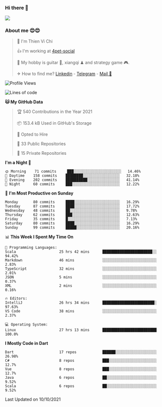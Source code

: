 ### Hi there 👋
![](https://media1.tenor.com/images/9aa4aee77151757a310fcdb4b8fd2a0a/tenor.gif?itemid=12671405)

### About me 😍😍

> 🙎 I'm Thien Vi Chi
> 
> 👍 I'm working at [4pet-social](https://github.com/4pet-social)
>
> 🥞 My hobby is guitar 🎸, xiangqi ♟ and strategy game 🎮.
> 
> ✈ How to find me? [Linkedin](https://www.linkedin.com/in/tvc12/) - [Telegram](https://t.me/yeutham212) - [Mail 📧](mailto:meomeocf98@gmail.com)
> 

<!--START_SECTION:waka-->
![Profile Views](http://img.shields.io/badge/Profile%20Views-18-blue)

![Lines of code](https://img.shields.io/badge/From%20Hello%20World%20I%27ve%20Written-745887%20lines%20of%20code-blue)

**🐱 My GitHub Data** 

> 🏆 540 Contributions in the Year 2021
 > 
> 📦 153.4 kB Used in GitHub's Storage 
 > 
> 💼 Opted to Hire
 > 
> 📜 33 Public Repositories 
 > 
> 🔑 15 Private Repositories  
 > 
**I'm a Night 🦉** 

```text
🌞 Morning    71 commits     ███░░░░░░░░░░░░░░░░░░░░░░   14.46% 
🌆 Daytime    158 commits    ████████░░░░░░░░░░░░░░░░░   32.18% 
🌃 Evening    202 commits    ██████████░░░░░░░░░░░░░░░   41.14% 
🌙 Night      60 commits     ███░░░░░░░░░░░░░░░░░░░░░░   12.22%

```
📅 **I'm Most Productive on Sunday** 

```text
Monday       80 commits     ████░░░░░░░░░░░░░░░░░░░░░   16.29% 
Tuesday      87 commits     ████░░░░░░░░░░░░░░░░░░░░░   17.72% 
Wednesday    48 commits     ██░░░░░░░░░░░░░░░░░░░░░░░   9.78% 
Thursday     62 commits     ███░░░░░░░░░░░░░░░░░░░░░░   12.63% 
Friday       35 commits     █░░░░░░░░░░░░░░░░░░░░░░░░   7.13% 
Saturday     80 commits     ████░░░░░░░░░░░░░░░░░░░░░   16.29% 
Sunday       99 commits     █████░░░░░░░░░░░░░░░░░░░░   20.16%

```


📊 **This Week I Spent My Time On** 

```text
💬 Programming Languages: 
Scala                    25 hrs 42 mins      ███████████████████████░░   94.42% 
Markdown                 46 mins             ░░░░░░░░░░░░░░░░░░░░░░░░░   2.83% 
TypeScript               32 mins             ░░░░░░░░░░░░░░░░░░░░░░░░░   2.01% 
JSON                     5 mins              ░░░░░░░░░░░░░░░░░░░░░░░░░   0.37% 
XML                      2 mins              ░░░░░░░░░░░░░░░░░░░░░░░░░   0.16%

🔥 Editors: 
IntelliJ                 26 hrs 34 mins      ████████████████████████░   97.63% 
VS Code                  38 mins             ░░░░░░░░░░░░░░░░░░░░░░░░░   2.37%

💻 Operating System: 
Linux                    27 hrs 13 mins      █████████████████████████   100.0%

```

**I Mostly Code in Dart** 

```text
Dart                     17 repos            ██████░░░░░░░░░░░░░░░░░░░   26.98% 
C#                       8 repos             ███░░░░░░░░░░░░░░░░░░░░░░   12.7% 
Vue                      8 repos             ███░░░░░░░░░░░░░░░░░░░░░░   12.7% 
Java                     6 repos             ██░░░░░░░░░░░░░░░░░░░░░░░   9.52% 
Scala                    6 repos             ██░░░░░░░░░░░░░░░░░░░░░░░   9.52%

```



 Last Updated on 10/10/2021
<!--END_SECTION:waka-->